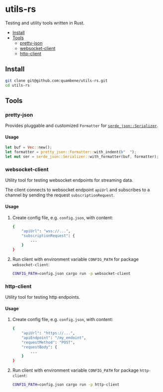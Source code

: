 <!-- markdownlint-disable MD024 -->

# utils-rs

Testing and utility tools written in Rust.

- [Install](#install)
- [Tools](#tools)
  - [pretty-json](#pretty-json)
  - [websocket-client](#websocket-client)
  - [http-client](#http-client)

## Install

``` bash
git clone git@github.com:quambene/utils-rs.git
cd utils-rs
```

## Tools

### pretty-json

Provides pluggable and customized `Formatter` for [`serde_json::Serializer`](https://docs.rs/serde_json/latest/serde_json/struct.Serializer.html).

#### Usage

``` rust
let buf = Vec::new();
let formatter = pretty_json::Formatter::with_indent(b"  ");
let mut ser = serde_json::Serializer::with_formatter(buf, formatter);
```

### websocket-client

Utility tool for testing websocket endpoints for streaming data.

The client connects to websocket endpoint `apiUrl` and subscribes to a channel by sending the request `subscriptionRequest`.

#### Usage

1. Create config file, e.g. `config.json`, with content:

    ``` bash
    {
        "apiUrl": "wss://...",
        "subscriptionRequest": {
            ...
        }
    }
    ```

2. Run client with environment variable `CONFIG_PATH` for package `websocket-client`:

    ``` bash
    CONFIG_PATH=config.json cargo run -p websocket-client
    ```

### http-client

Utility tool for testing http endpoints.

#### Usage

1. Create config file, e.g. `config.json`, with content:

    ``` bash
    {
        "apiUrl": "https://...",
        "apiEndpoint": "/my_endoint",
        "requestMethod": "POST",
        "requestBody": {
            ...
        }
    }
    ```

2. Run client with environment variable `CONFIG_PATH` for package
   `http-client`:

    ``` bash
    CONFIG_PATH=config.json cargo run -p http-client
    ```
